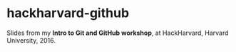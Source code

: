 # hackharvard-github
Slides from my **Intro to Git and GitHub workshop**, at HackHarvard, Harvard University, 2016.
